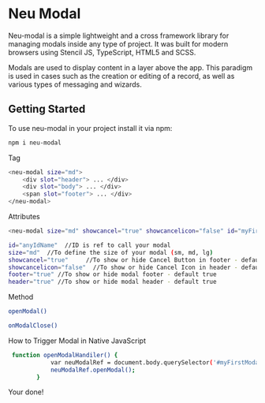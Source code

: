 # Neu Modal

Neu-modal is a simple lightweight and a cross framework library for managing modals inside any type of project. It was built for modern browsers using Stencil JS, TypeScript, HTML5 and SCSS.

Modals are used to display content in a layer above the app. This paradigm is used in cases such as the creation or editing of a record, as well as various types of messaging and wizards.

## Getting Started

To use neu-modal in your project install it via npm:

```bash
npm i neu-modal
```

Tag 

```bash
<neu-modal size="md">
    <div slot="header"> ... </div>
    <div slot="body"> ... </div>
    <span slot="footer"> ... </div>
</neu-modal>
```

Attributes

```bash 
<neu-modal size="md" showcancel="true" showcancelicon="false" id="myFirstModal" footer="true" header="true"> </neu-modal>

id="anyIdName"  //ID is ref to call your modal
size="md"  //To define the size of your modal (sm, md, lg)
showcancel="true"     //To show or hide Cancel Button in footer - default true
showcancelicon="false"  //To show or hide Cancel Icon in header - default true
footer="true" //To show or hide modal footer - default true
header="true" //To show or hide modal header - default true
```

Method

```bash
openModal()

onModalClose()
```

How to Trigger Modal in Native JavaScript

```bash
 function openModalHandiler() {
            var neuModalRef = document.body.querySelector('#myFirstModal');
            neuModalRef.openModal();  
        }
```

Your done!